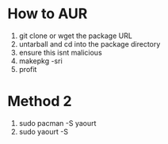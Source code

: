 # How to AUR
1. git clone or wget the package URL
2. untarball and cd into the package directory
3. ensure this isnt malicious
4. makepkg -sri
5. profit

# Method 2
1. sudo pacman -S yaourt
2. sudo yaourt -S <pkg>
